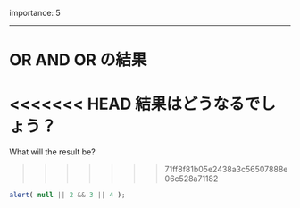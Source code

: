 importance: 5

---

# OR AND OR の結果

<<<<<<< HEAD
結果はどうなるでしょう？
=======
What will the result be?
>>>>>>> 71ff8f81b05e2438a3c56507888e06c528a71182

```js
alert( null || 2 && 3 || 4 );
```

